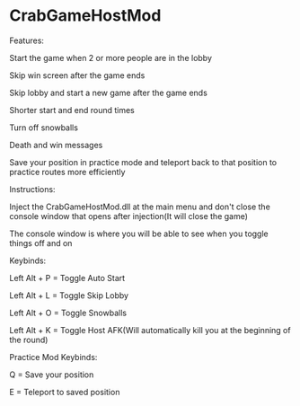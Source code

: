 # CrabGameHostMod

Features:

Start the game when 2 or more people are in the lobby

Skip win screen after the game ends

Skip lobby and start a new game after the game ends

Shorter start and end round times

Turn off snowballs

Death and win messages

Save your position in practice mode and teleport back to that position to practice routes more efficiently

Instructions:

Inject the CrabGameHostMod.dll at the main menu and don't close the console window that opens after injection(It will close the game)

The console window is where you will be able to see when you toggle things off and on

Keybinds:

Left Alt + P = Toggle Auto Start



Left Alt + L = Toggle Skip Lobby



Left Alt + O = Toggle Snowballs



Left Alt + K = Toggle Host AFK(Will automatically kill you at the beginning of the round)

Practice Mod Keybinds:

Q = Save your position

E = Teleport to saved position

